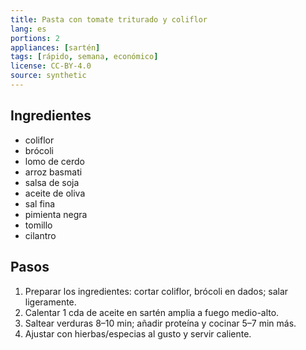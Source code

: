 ```yaml
---
title: Pasta con tomate triturado y coliflor
lang: es
portions: 2
appliances: [sartén]
tags: [rápido, semana, económico]
license: CC-BY-4.0
source: synthetic
---
```

## Ingredientes
- coliflor
- brócoli
- lomo de cerdo
- arroz basmati
- salsa de soja
- aceite de oliva
- sal fina
- pimienta negra
- tomillo
- cilantro

## Pasos
1. Preparar los ingredientes: cortar coliflor, brócoli en dados; salar ligeramente.
2. Calentar 1 cda de aceite en sartén amplia a fuego medio-alto.
3. Saltear verduras 8–10 min; añadir proteína y cocinar 5–7 min más.
4. Ajustar con hierbas/especias al gusto y servir caliente.
